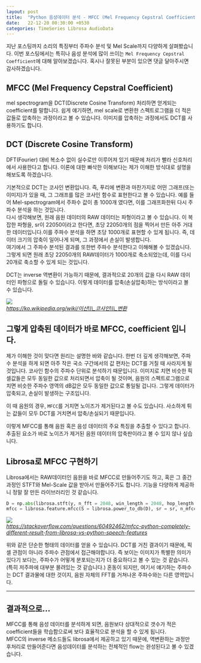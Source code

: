 ```yaml
---
layout: post
title:  "Python 음성데이터 분석 - MFCC (Mel Frequency Cepstral Coefficient)"
date:   22-12-20 00:30:00 +0530
categories: TimeSeries Librosa AudioData
---
```


지난 포스팅까지 소리의 특징부터 주파수 분석 및 Mel Scale까지 다양하게 살펴봤습니다. 이번 포스팅에서는 특히나 음성 분석에 많이 쓰이는 `Mel Frequency Cepstral Coefficient`에 대해 알아보겠습니다. 혹시나 잘못된 부분이 있으면 댓글 달아주시면 감사하겠습니다.

## MFCC (Mel Frequency Cepstral Coefficient)

mel spectrogram을 DCT(Discrete Cosine Transform) 처리하면 얻게되는 coefficient를 말합니다. 쉽게 얘기하면, mel scale로 변환한 스펙트로그램을 더 적은 값들로 압축하는 과정이라고 볼 수 있습니다. 이미지를 압축하는 과정에서도 DCT를 사용하기도 합니다.


## DCT (Discrete Cosine Transform)

DFT(Fourier) 대비 복소수 없이 실수로만 이루어져 있기 때문에 처리가 빨라 신호처리에서 사용한다고 합니다. 이론에 대한 빠삭한 이해보다는 제가 이해한 방식대로 설명을 해보도록 하겠습니다.


기본적으로 DCT는 코사인 변환입니다. 즉, 푸리에 변환과 마찬가지로 어떤 그래프(또는 이미지)가 있을 때, 그 그래프를 많은 코사인 함수로 표현한다고 볼 수 있습니다. 예를 들어 Mel-spectrogram에서 주파수 값이 총 1000개 였다면, 이를 그래프화한뒤 다시 주파수 분석을 하는 것입니다.  
다시 생각해보면, 원래 음원 데이터의 RAW 데이터는 파형이라고 볼 수 있습니다. 이 복잡한 파형을, sr이 22050이라고 한다면, 초당 22050개의 점을 찍어서 만든 아주 거대한 데이터입니다.이를 주파수 분석을 하면 초당 1000개로 표현할 수 있게 됩니다. 즉, 데이터 크기의 압축이 일어나게 되며, 그 과정에서 손실이 발생합니다.  
여기에서 그 주파수 분석된 결과를 또한번 주파수 분석한다고 이해해볼 수 있겠습니다. 그렇게 되면 원래 초당 22050개의 RAW데이터가 1000개로 축소되었는데, 이를 다시 20개로 축소할 수 있게 되는 것입니다.


DCT는 inverse 역변환이 가능하기 때문에, 결과적으로 20개의 값을 다시 RAW 데이터인 파형으로 돌릴 수 있습니다. 이렇게 데이터를 압축(손실압축)하는 방식이라고 볼 수 있습니다.



![](https://upload.wikimedia.org/wikipedia/commons/thumb/f/f3/Phalaenopsis_fft_dct.png/220px-Phalaenopsis_fft_dct.png)  
*https://ko.wikipedia.org/wiki/이산\\\_코사인\\\_변환*



## 그렇게 압축된 데이터가 바로 MFCC, coefficient 입니다.

제가 이해한 것이 맞다면 원리는 설명한 바와 같습니다. 한번 더 깊게 생각해보면, 주파수 분석을 하게 되면 아주 작은 국소 구간에서의 값 편차는 DCT를 거칠 때 사라지게 될 것입니다. 코사인 함수의 주파수 단위로 분석하기 때문입니다. 이미지로 치면 비슷한 픽셀값들은 모두 동일한 값으로 처리되면서 압축이 될 것이며, 음원의 스펙트로그램으로 치면 비슷한 주파수 영역의 dB값은 모두 동일한 값으로 통일될 겁니다. 그렇게 데이터가 압축되고, 손실이 발생하는 구조입니다.



이 때 음원의 경우, `MFCC`를 거치면 노이즈가 제거된다고 볼 수도 있습니다. 사소하게 튀는 값들이 모두 DCT를 거치면서 압축/손실되기 때문입니다.


이렇게 MFCC를 통해 음원 혹은 음성 데이터의 주요 특징을 추출할 수 있다고 합니다. 추출된 요소가 바로 노이즈가 제거된 음원 데이터의 압축판이라고 볼 수 있지 않나 싶습니다.



## Librosa로 MFCC 구현하기

Librosa에서는 RAW데이터인 음원을 바로 MFCC로 만들어주기도 하고, 혹은 그 중간과정인 STFT와 Mel-Scale 값을 받아서 만들어주기도 합니다. 기능을 다양하게 제공하니 정말 잘 만든 라이브러리인 것 같습니다.

```python
D = np.abs(librosa.stft(y, n_fft = 2048, win_length = 2048, hop_length = 512))
mfcc = librosa.feature.mfcc(S = librosa.power_to_db(D), sr = sr, n_mfcc = 20)
```


![](https://i.stack.imgur.com/nvBcU.png)  
*https://stackoverflow.com/questions/60492462/mfcc-python-completely-different-result-from-librosa-vs-python-speech-features*



위와 같은 단순한 형태의 데이터를 얻을 수 있습니다. DCT를 거친 결과이기 때문에, 픽셀 관점이 아니라 주파수 관점에서 접근해야합니다. 즉 보이는 이미지가 특별한 의미가 있다기 보다는, 주파수가 어떻게 분포되는지가 더 중요하다고 볼 수 있는 것 같습니다. (특히 저주파에 대부분 몰려있는 것 같습니다.) 혼동이 되지만, 여기서 얘기하는 주파수는 DCT 결과물에 대한 것이지, 음원 자체의 FFT를 거쳐나온 주파수와는 다른 영역입니다.

---

## 결과적으로...

MFCC를 통해 음성 데이터를 분석하게 되면, 음원보다 상대적으로 갯수가 적은 coefficient들을 학습함으로써 보다 효율적으로 분석을 할 수 있게 됩니다.  
MFCC의 inverse 메소드들도 librosa에서 제공하고 있기 때문에, 역변환하는 과정만 후처리로 만들어준다면 음성데이터를 분석하는 전체적인 flow는 완성된다고 볼 수 있겠습니다.
